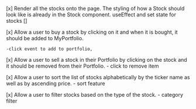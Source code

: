 [x] Render all the stocks onto the page. The styling of how a Stock should look like is already in the Stock component.
	useEffect and set state for stocks []


[x] Allow a user to buy a stock by clicking on it and when it is bought, it should be added to MyPortfolio.

	-click event to add to portfolio, 

[x] Allow a user to sell a stock in their Portfolio by clicking on the stock and it should be removed from their Portfolio.
	- click to remove item

[x] Allow a user to sort the list of stocks alphabetically by the ticker name as well as by ascending price.
	- sort feature

[x] Allow a user to filter stocks based on the type of the stock.
	- category filter